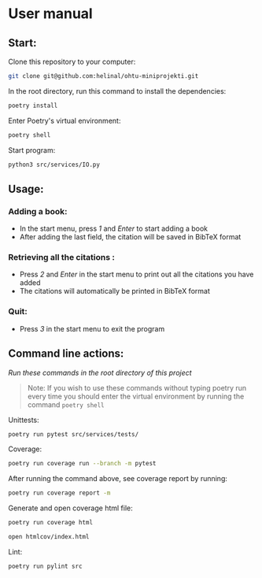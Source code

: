 # User manual

## Start:

Clone this repository to your computer:

```bash
git clone git@github.com:helinal/ohtu-miniprojekti.git
```

In the root directory, run this command to install the dependencies:

```bash
poetry install
```

Enter Poetry's virtual environment:

```bash
poetry shell
```

Start program:

```bash
python3 src/services/IO.py
```

## Usage:

### Adding a book:

- In the start menu, press _1_ and _Enter_ to start adding a book
- After adding the last field, the citation will be saved in BibTeX format

### Retrieving all the citations :

- Press _2_ and _Enter_ in the start menu to print out all the citations you have added
- The citations will automatically be printed in BibTeX format

### Quit:

- Press _3_ in the start menu to exit the program

## Command line actions:

_Run these commands in the root directory of this project_

> Note: If you wish to use these commands without typing poetry run every time you should enter the virtual environment by running the command `poetry shell`

Unittests:

```bash
poetry run pytest src/services/tests/
```

Coverage:

```bash
poetry run coverage run --branch -m pytest
```

After running the command above, see coverage report by running:

```bash
poetry run coverage report -m
```

Generate and open coverage html file:

```bash
poetry run coverage html
```

```bash
open htmlcov/index.html
```

Lint:

```bash
poetry run pylint src
```
